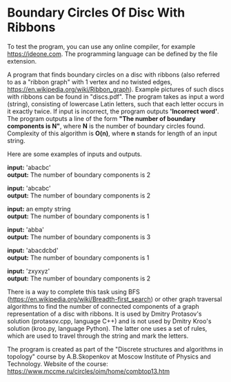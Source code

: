 # Boundary Circles Of Disc With Ribbons
To test the program, you can use any online compiler, for example https://ideone.com.
The programming language can be defined by the file extension.

A program that finds boundary circles on a disc with ribbons (also referred to as a "ribbon graph" with 1 vertex and no twisted edges, https://en.wikipedia.org/wiki/Ribbon_graph). Example pictures of such discs with ribbons can be found in "discs.pdf".
The program takes as input a word (string), consisting of lowercase Latin letters, such that each letter occurs in it exactly twice. If input is incorrect, the program outputs **'Incorrect word'**. The program outputs a line of the form **"The number of boundary components is N"**, where **N** is the number of boundary circles found. Complexity of this algorithm is **O(n)**, where **n** stands for length of an input string.

Here are some examples of inputs and outputs. 

**input:** 'abacbc'\
**output:** The number of boundary components is 2

**input:** 'abcabc'\
**output:** The number of boundary components is 2

**input:** an empty string\
**output:** The number of boundary components is 1

**input:** 'abba'\
**output:** The number of boundary components is 3

**input:** 'abacdcbd'\
**output:** The number of boundary components is 1

**input:** 'zxyxyz'\
**output:** The number of boundary components is 2

There is a way to complete this task using BFS (https://en.wikipedia.org/wiki/Breadth-first_search) or other graph traversal algorithms to find the number of connected components of a graph representation of a disc with ribbons. It is used by Dmitry Protasov's solution (protasov.cpp, language C++) and is not used by Dmitry Kroo's solution (kroo.py, language Python). The latter one uses a set of rules, which are used to travel through the string and mark the letters.

The program is created as part of the "Discrete structures and algorithms in topology" course by A.B.Skopenkov at Moscow Institute of Physics and Technology. 
Website of the course: https://www.mccme.ru/circles/oim/home/combtop13.htm
